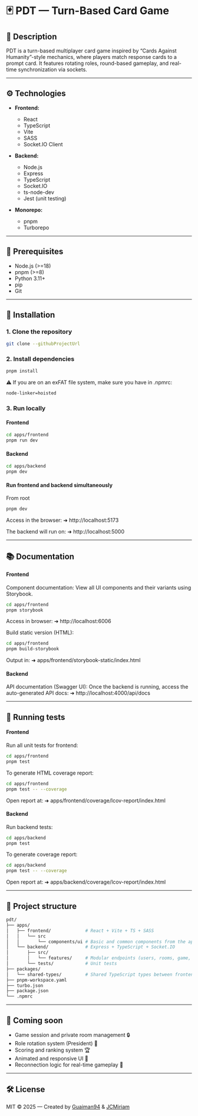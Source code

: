 # 🃏 PDT — Turn-Based Card Game

## 📌 Description
PDT is a turn-based multiplayer card game inspired by “Cards Against Humanity”-style mechanics, where players match response cards to a prompt card. It features rotating roles, round-based gameplay, and real-time synchronization via sockets.

---

## ⚙️ Technologies

- **Frontend:**
  - React
  - TypeScript
  - Vite
  - SASS
  - Socket.IO Client

- **Backend:**
  - Node.js
  - Express
  - TypeScript
  - Socket.IO
  - ts-node-dev
  - Jest (unit testing)

- **Monorepo:**
  - pnpm
  - Turborepo

---

## 🧪 Prerequisites

- Node.js (>=18)
- pnpm (>=8)
- Python 3.11+
- pip
- Git

---

## 🚀 Installation

### 1. Clone the repository

```bash
git clone --githubProjectUrl
```

### 2. Install dependencies
```bash
pnpm install
```
⚠️ If you are on an exFAT file system, make sure you have in .npmrc:
```bash
node-linker=hoisted
```

### 3. Run locally
#### Frontend
```bash
cd apps/frontend
pnpm run dev
```

#### Backend
```bash
cd apps/backend
pnpm dev
```

#### Run frontend and backend simultaneously
From root
```bash
pnpm dev
```

Access in the browser:
➜ http://localhost:5173

The backend will run on:
➜ http://localhost:5000

---

## 📚 Documentation 

#### Frontend
Component documentation:
View all UI components and their variants using Storybook.
```bash
cd apps/frontend
pnpm storybook
```
Access in browser:
➜ http://localhost:6006

Build static version (HTML):
```bash
cd apps/frontend
pnpm build-storybook
```
Output in:
➜ apps/frontend/storybook-static/index.html

#### Backend
API documentation (Swagger UI):
Once the backend is running, access the auto-generated API docs:
➜ http://localhost:4000/api/docs

---

## 🔬 Running tests

#### Frontend
Run all unit tests for frontend:
```bash
cd apps/frontend
pnpm test
```
To generate HTML coverage report:
```bash
cd apps/frontend
pnpm test -- --coverage
```
Open report at:
➜ apps/frontend/coverage/lcov-report/index.html

#### Backend
Run backend tests:
```bash
cd apps/backend
pnpm test
```
To generate coverage report:
```bash
cd apps/backend
pnpm test -- --coverage
```
Open report at:
➜ apps/backend/coverage/lcov-report/index.html

---

## 📂 Project structure
```bash
pdt/
├── apps/
│   ├── frontend/             # React + Vite + TS + SASS
│   │   └── src
│   │       └── components/ui # Basic and common components from the application, including types, styles, testing and stories by directory
│   └── backend/              # Express + TypeScript + Socket.IO
│       ├── src/
│       │   └── features/     # Modular endpoints (users, rooms, game, etc.)
│       └── tests/            # Unit tests
├── packages/
│   └── shared-types/         # Shared TypeScript types between frontend and backend
├── pnpm-workspace.yaml
├── turbo.json
├── package.json
└── .npmrc
```

---

## 🧩 Coming soon

- Game session and private room management 🔒  
- Role rotation system (President) 👑  
- Scoring and ranking system 🏆  
- Animated and responsive UI 🎨
- Reconnection logic for real-time gameplay 🔄

---

## 🛠️ License
MIT © 2025 — Created by [Guaiman94](https://github.com/Guaiman94) & [JCMiriam](https://github.com/JCMiriam)
